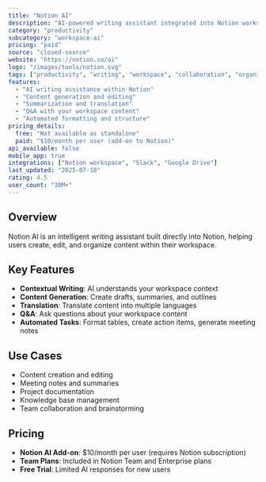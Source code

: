 ```yaml
---
title: "Notion AI"
description: "AI-powered writing assistant integrated into Notion workspace"
category: "productivity"
subcategory: "workspace-ai"
pricing: "paid"
source: "closed-source"
website: "https://notion.so/ai"
logo: "/images/tools/notion.svg"
tags: ["productivity", "writing", "workspace", "collaboration", "organization"]
features:
  - "AI writing assistance within Notion"
  - "Content generation and editing"
  - "Summarization and translation"
  - "Q&A with your workspace content"
  - "Automated formatting and structure"
pricing_details:
  free: "Not available as standalone"
  paid: "$10/month per user (add-on to Notion)"
api_available: false
mobile_app: true
integrations: ["Notion workspace", "Slack", "Google Drive"]
last_updated: "2025-07-10"
rating: 4.5
user_count: "30M+"
---
```


## Overview

Notion AI is an intelligent writing assistant built directly into Notion, helping users create, edit, and organize content within their workspace.

## Key Features

- **Contextual Writing**: AI understands your workspace context
- **Content Generation**: Create drafts, summaries, and outlines
- **Translation**: Translate content into multiple languages
- **Q&A**: Ask questions about your workspace content
- **Automated Tasks**: Format tables, create action items, generate meeting notes

## Use Cases

- Content creation and editing
- Meeting notes and summaries
- Project documentation
- Knowledge base management
- Team collaboration and brainstorming

## Pricing

- **Notion AI Add-on**: $10/month per user (requires Notion subscription)
- **Team Plans**: Included in Notion Team and Enterprise plans
- **Free Trial**: Limited AI responses for new users